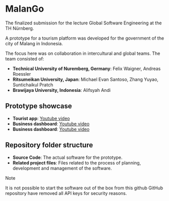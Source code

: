 
# MalanGo

The finalized submission for the lecture Global Software Engineering at the TH Nürnberg. 

A prototype for a tourism platform was developed for the government of the city of Malang in Indonesia. 

The focus here was on collaboration in intercultural and global teams. The team consisted of:

- **Technical University of Nuremberg, Germany**: Felix Waigner, Andreas Roessler
- **Ritsumeikan University, Japan**: Michael Evan Santoso, Zhang Yuyao, Suntichaikul Pratch
- **Brawijaya University, Indonesia**: Alifsyah Andi

## Prototype showcase

- **Tourist app**: [Youtube video](https://youtu.be/uOmxHLyteOU)
- **Business dashboard**: [Youtube video](https://youtu.be/EnDjdE_B_oc)
- **Business dashboard**: [Youtube video](https://youtu.be/EVyGIog-qNU)

## Repository folder structure
- **Source Code**: The actual software for the prototype.
- **Related project files**: Files related to the process of planning, development and management of the software.

> [!NOTE] 
> It is not possible to start the software out of the box from this github GitHub repository have removed all API keys for security reasons.

